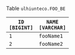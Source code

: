 Table <code>ulhiunteco.FOO_BE</code><table><thead><tr><th><code>ID [BIGINT]</code></th><th><code>NAME [VARCHAR]</code></th></tr></thead><tbody><tr><td><code>1</code></td><td><code>fooName1</code></td></tr><tr><td><code>2</code></td><td><code>fooName2</code></td></tr></tbody></table>

